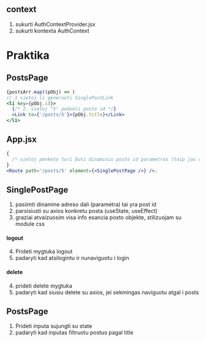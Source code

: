 ## context

1. sukurti AuthContextProvider.jsx
2. sukurti kontexta AuthContext

# Praktika

## PostsPage

```jsx
{postsArr.map((pObj) => (
// 1 vietoj li generuoti SinglePostLink
<li key={pObj.id}>
  {/* 2. vietoj "5" paduoti posto id */}
  <Link to={'/posts/5'}>{pObj.title}</Link>
</li>
```

## App.jsx

```jsx
{
  /* vietoj penketo turi buti dinaminis posto id parametras (taip jau darem pries tai) */
}
<Route path='/posts/5' element={<SinglePostPage />} />;
```

## SinglePostPage

1. pasiimti dinamine adreso dali (parametra) tai yra post id
2. parsisiusti su axios konkretu posta (useState, useEffect)
3. graziai atvaizuosim visa info esancia posto objekte, stilizuojam su module css

#### logout

4. Prideti mygtuka logout
5. padaryti kad atsilogintu ir nunaviguotu i login

#### delete

4. prideti delete mygtuka
5. padaryti kad siusiu delete su axios, jei sekmingas naviguotu atgal i posts

## PostsPage

1. Prideti inputa sujungti su state
2. padaryti kad inputas filtruotu postus pagal title
